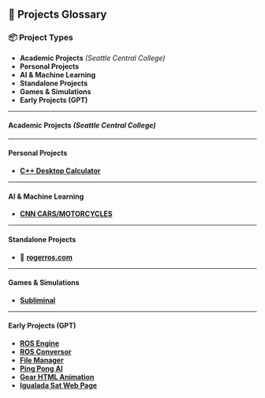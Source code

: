 ## 📁 **Projects Glossary**

### 📦 **Project Types**
- **Academic Projects** *(Seattle Central College)*
- **Personal Projects**
- **AI & Machine Learning**
- **Standalone Projects**
- **Games & Simulations**
- **Early Projects (GPT)**

---

#### **Academic Projects** *(Seattle Central College)*

---

#### **Personal Projects**
- [**C++ Desktop Calculator**](https://github.com/RogerRos/desktop_calculator)

---

#### **AI & Machine Learning**
- [**CNN CARS/MOTORCYCLES**](https://github.com/RogerRos/CNN-now-public/tree/main/Cotxes-Motos)

---

#### **Standalone Projects**
- 🔗 [**rogerros.com**](https://github.com/RogerRos/rogerros.com-main-menu)

---

#### **Games & Simulations**
- [**Subliminal**](https://github.com/RogerRos/subliminal-ultra-deluxe-edition)

---

#### **Early Projects (GPT)**
- [**ROS Engine**](https://github.com/RogerRos/ROS-engine)
- [**ROS Conversor**](https://github.com/RogerRos/rosconversor)
- [**File Manager**](https://github.com/RogerRos/optifilemanager/tree/main)
- [**Ping Pong AI**](https://github.com/RogerRos/IA-pongia/tree/main/trained)
- [**Gear HTML Animation**](https://github.com/RogerRos/gear-html-animation)
- [**Igualada Sat Web Page**](https://github.com/RogerRos/igualadasat)
